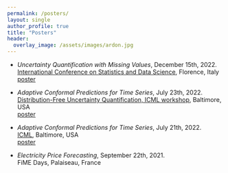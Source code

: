 ```yaml
---
permalink: /posters/
layout: single
author_profile: true
title: "Posters"
header:
  overlay_image: /assets/images/ardon.jpg
---
```


- *Uncertainty Quantification with Missing Values*, December 15th, 2022.  
[International Conference on Statistics and Data Science](https://sites.google.com/view/icsds2022), Florence, Italy  
[poster](http://mzaffran.github.io/assets/files/Posters/uq_na_icsds_poster.pdf)

- *Adaptive Conformal Predictions for Time Series*, July 23th, 2022.  
[Distribution-Free Uncertainty Quantification, ICML workshop](https://sites.google.com/berkeley.edu/dfuq-22/home), Baltimore, USA  
[poster](http://mzaffran.github.io/assets/files/Posters/acp_ts_dfuq_poster.pdf)

- *Adaptive Conformal Predictions for Time Series*, July 21th, 2022.  
[ICML](https://icml.cc/Conferences/2022), Baltimore, USA  
[poster](http://mzaffran.github.io/assets/files/Posters/acp_ts_icml_poster.pdf)

- *Electricity Price Forecasting*, September 22th, 2021.  
FiME Days, Palaiseau, France  
